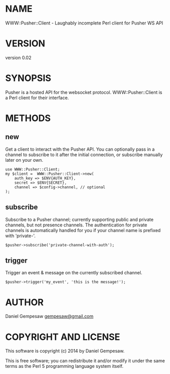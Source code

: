 # NAME

WWW::Pusher::Client - Laughably incomplete Perl client for Pusher WS API

# VERSION

version 0.02

# SYNOPSIS

Pusher is a hosted API for the websocket protocol. WWW::Pusher::Client
is a Perl client for their interface.

# METHODS

## new

Get a client to interact with the Pusher API. You can optionally pass in a channel to subscribe to it after the initial connection, or subscribe manually later on your own.

    use WWW::Pusher::Client;
    my $client =  WWW::Pusher::Client->new(
        auth_key => $ENV{AUTH_KEY},
        secret => $ENV{SECRET},
        channel => $config->channel, // optional
    );

## subscribe

Subscribe to a Pusher channel; currently supporting public and private
channels, but not presence channels. The authentication for private
channels is automatically handled for you if your channel name is
prefixed with 'private-'.

    $pusher->subscribe('private-channel-with-auth');

## trigger

Trigger an event & message on the currently subscribed channel.

    $pusher->trigger('my_event', 'this is the message!');

# AUTHOR

Daniel Gempesaw <gempesaw@gmail.com>

# COPYRIGHT AND LICENSE

This software is copyright (c) 2014 by Daniel Gempesaw.

This is free software; you can redistribute it and/or modify it under
the same terms as the Perl 5 programming language system itself.
